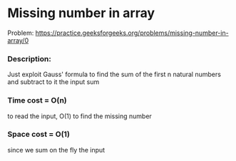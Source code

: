 # Missing number in array

Problem: https://practice.geeksforgeeks.org/problems/missing-number-in-array/0

### Description:
Just exploit Gauss' formula to find the sum of the first n natural numbers and subtract to it the input sum

### Time cost = O(n) 
to read the input, O(1) to find the missing number
### Space cost = O(1) 
since we sum on the fly the input 
